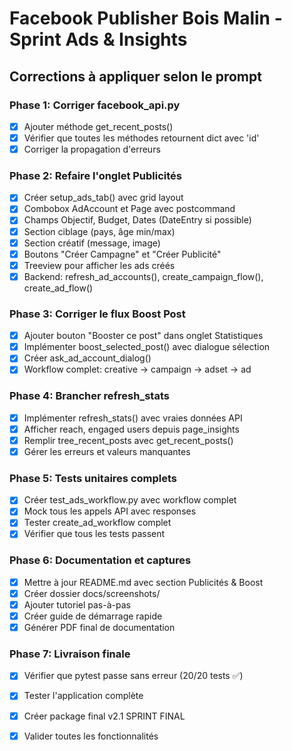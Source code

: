 # Facebook Publisher Bois Malin - Sprint Ads & Insights

## Corrections à appliquer selon le prompt

### Phase 1: Corriger facebook_api.py
- [x] Ajouter méthode get_recent_posts()
- [x] Vérifier que toutes les méthodes retournent dict avec 'id'
- [x] Corriger la propagation d'erreurs

### Phase 2: Refaire l'onglet Publicités
- [x] Créer setup_ads_tab() avec grid layout
- [x] Combobox AdAccount et Page avec postcommand
- [x] Champs Objectif, Budget, Dates (DateEntry si possible)
- [x] Section ciblage (pays, âge min/max)
- [x] Section créatif (message, image)
- [x] Boutons "Créer Campagne" et "Créer Publicité"
- [x] Treeview pour afficher les ads créés
- [x] Backend: refresh_ad_accounts(), create_campaign_flow(), create_ad_flow()

### Phase 3: Corriger le flux Boost Post
- [x] Ajouter bouton "Booster ce post" dans onglet Statistiques
- [x] Implémenter boost_selected_post() avec dialogue sélection
- [x] Créer ask_ad_account_dialog()
- [x] Workflow complet: creative → campaign → adset → ad

### Phase 4: Brancher refresh_stats
- [x] Implémenter refresh_stats() avec vraies données API
- [x] Afficher reach, engaged users depuis page_insights
- [x] Remplir tree_recent_posts avec get_recent_posts()
- [x] Gérer les erreurs et valeurs manquantes

### Phase 5: Tests unitaires complets
- [x] Créer test_ads_workflow.py avec workflow complet
- [x] Mock tous les appels API avec responses
- [x] Tester create_ad_workflow complet
- [x] Vérifier que tous les tests passent

### Phase 6: Documentation et captures
- [x] Mettre à jour README.md avec section Publicités & Boost
- [x] Créer dossier docs/screenshots/
- [x] Ajouter tutoriel pas-à-pas
- [x] Créer guide de démarrage rapide
- [x] Générer PDF final de documentation

### Phase 7: Livraison finale
- [x] Vérifier que pytest passe sans erreur (20/20 tests ✅)
- [x] Tester l'application complète
- [x] Créer package final v2.1 SPRINT FINAL
- [x] Valider toutes les fonctionnalités

